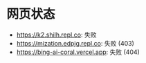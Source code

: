 # 网页状态
- https://k2.shilh.repl.co: 失败
- https://mization.edpjg.repl.co: 失败 (403)
- https://bing-ai-coral.vercel.app: 失败 (404)
